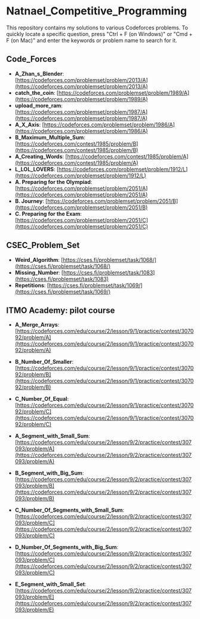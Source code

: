 # Natnael_Competitive_Programming

This repository contains my solutions to various Codeforces problems.
To quickly locate a specific question, press "Ctrl + F (on Windows)" or "Cmd + F (on Mac)" and enter the keywords or problem name to search for it.

## Code_Forces

- **A_Zhan_s_Blender**: [https://codeforces.com/problemset/problem/2013/A](https://codeforces.com/problemset/problem/2013/A)
- **catch_the_coin**: [https://codeforces.com/problemset/problem/1989/A](https://codeforces.com/problemset/problem/1989/A)
- **upload_more_ram**: [https://codeforces.com/problemset/problem/1987/A](https://codeforces.com/problemset/problem/1987/A)
- **A_X_Axis**: [https://codeforces.com/problemset/problem/1986/A](https://codeforces.com/problemset/problem/1986/A)
- **B_Maximum_Multiple_Sum**: [https://codeforces.com/contest/1985/problem/B](https://codeforces.com/contest/1985/problem/B)
- **A_Creating_Words**: [https://codeforces.com/contest/1985/problem/A](https://codeforces.com/contest/1985/problem/A)
- **L_LOL_LOVERS**: [https://codeforces.com/problemset/problem/1912/L](https://codeforces.com/problemset/problem/1912/L)
- **A. Preparing for the Olympiad**: [https://codeforces.com/problemset/problem/2051/A](https://codeforces.com/problemset/problem/2051/A)
- **B. Journey**: [https://codeforces.com/problemset/problem/2051/B](https://codeforces.com/problemset/problem/2051/B)
- **C. Preparing for the Exam**: [https://codeforces.com/problemset/problem/2051/C](https://codeforces.com/problemset/problem/2051/C)

## CSEC_Problem_Set

- **Weird_Algorithm**: [https://cses.fi/problemset/task/1068/](https://cses.fi/problemset/task/1068/)
- **Missing_Number**: [https://cses.fi/problemset/task/1083](https://cses.fi/problemset/task/1083)
- **Repetitions**: [https://cses.fi/problemset/task/1069/](https://cses.fi/problemset/task/1069/)

## ITMO Academy: pilot course

- **A_Merge_Arrays**: [https://codeforces.com/edu/course/2/lesson/9/1/practice/contest/307092/problem/A](https://codeforces.com/edu/course/2/lesson/9/1/practice/contest/307092/problem/A)
- **B_Number_Of_Smaller**: [https://codeforces.com/edu/course/2/lesson/9/1/practice/contest/307092/problem/B](https://codeforces.com/edu/course/2/lesson/9/1/practice/contest/307092/problem/B)
- **C_Number_Of_Equal**: [https://codeforces.com/edu/course/2/lesson/9/1/practice/contest/307092/problem/C](https://codeforces.com/edu/course/2/lesson/9/1/practice/contest/307092/problem/C)

- **A_Segment_with_Small_Sum**: [https://codeforces.com/edu/course/2/lesson/9/2/practice/contest/307093/problem/A](https://codeforces.com/edu/course/2/lesson/9/2/practice/contest/307093/problem/A)
- **B_Segment_with_Big_Sum**: [https://codeforces.com/edu/course/2/lesson/9/2/practice/contest/307093/problem/B](https://codeforces.com/edu/course/2/lesson/9/2/practice/contest/307093/problem/B)
- **C_Number_Of_Segments_with_Small_Sum**: [https://codeforces.com/edu/course/2/lesson/9/2/practice/contest/307093/problem/C](https://codeforces.com/edu/course/2/lesson/9/2/practice/contest/307093/problem/C)
- **D_Number_Of_Segments_with_Big_Sum**: [https://codeforces.com/edu/course/2/lesson/9/2/practice/contest/307093/problem/C](https://codeforces.com/edu/course/2/lesson/9/2/practice/contest/307093/problem/C)
- **E_Segment_with_Small_Set**: [https://codeforces.com/edu/course/2/lesson/9/2/practice/contest/307093/problem/E](https://codeforces.com/edu/course/2/lesson/9/2/practice/contest/307093/problem/E)
